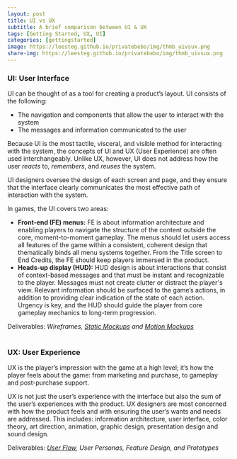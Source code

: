 ```yaml
---
layout: post
title: UI vs UX
subtitle: A brief comparison between UI & UX
tags: [Getting Started, UX, UI]
categories: [gettingstarted]
image: https://leesteg.github.io/privatebebo/img/thmb_uivsux.png
share-img: https://leesteg.github.io/privatebebo/img/thmb_uivsux.png
---
```


### UI: User Interface
UI can be thought of as a tool for creating a product’s layout. UI consists of the following:  
- The navigation and components that allow the user to interact with the system
- The messages and information communicated to the user

Because UI is the most tactile, visceral, and visible method for interacting with the system, the concepts of UI and UX (User Experience) are often used interchangeably. Unlike UX, however, UI does not address how the user _reacts_ to, _remembers_, and _reuses_ the system.

UI designers oversee the design of each screen and page, and they ensure that the interface clearly communicates the most effective path of interaction with the system.

In games, the UI covers two areas:  
- **Front-end (FE) menus:** FE is about information architecture and enabling players to navigate the structure of the content outside the core, moment-to-moment gameplay. The menus should let users access all features of the game within a consistent, coherent design that thematically binds all menu systems together. From the Title screen to End Credits, the FE should keep players immersed in the product.
- **Heads-up display (HUD):** HUD design is about interactions that consist of context-based messages and that must be instant and recognizable to the player. Messages must not create clutter or distract the player's view. Relevant information should be surfaced to the game’s actions, in addition to providing clear indication of the state of each action. Urgency is key, and the HUD should guide the player from core gameplay mechanics to long-term progression.

Deliverables: _Wireframes, [Static Mockups](/2019-05-01-StaticMockups/) and [Motion Mockups](/2019-05-02-MotionMockups/)_
<br>
<br>
### UX: User Experience
UX is the player’s impression with the game at a high level; it’s how the player feels about the game: from marketing and purchase, to gameplay and post-purchase support.

UX is not just the user’s experience with the interface but also the sum of the user’s experiences with the product. UX designers are most concerned with how the product feels and with ensuring the user’s wants and needs are addressed. This includes: information architecture, user interface, color theory, art direction, animation, graphic design, presentation design and sound design.  

Deliverables: _[User Flow](/2019-04-26-NavigationDesign/), User Personas, Feature Design, and Prototypes_
